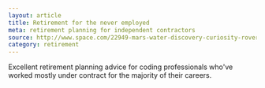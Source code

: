 ```yaml
---
layout: article
title: Retirement for the never employed
meta: retirement planning for independent contractors
source: http://www.space.com/22949-mars-water-discovery-curiosity-rover.html
category: retirement
---
```


Excellent retirement planning advice for coding professionals who've worked mostly under contract for the majority of their careers.